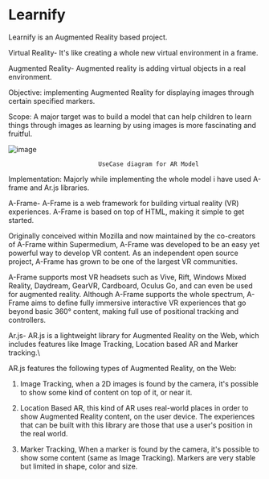 # Learnify

Learnify is an Augmented Reality based project.

Virtual Reality- It's like  creating a whole new virtual environment in a frame.

Augmented Reality- Augmented reality is adding virtual objects in a real environment.

Objective: implementing Augmented Reality for displaying images through certain specified markers.

Scope: A major target was to build a model that can help children to learn things through images as learning by using images is more fascinating and fruitful.


![image](https://user-images.githubusercontent.com/95572175/204800233-57734a98-4a7b-4c40-8e16-cecef4aac281.png)

                             UseCase diagram for AR Model
                             
                 
 Implementation: Majorly while implementing the whole model i have used A-frame and Ar.js libraries.
 
 A-Frame- A-Frame is a web framework for building virtual reality (VR) experiences. A-Frame is based on top of HTML, making it simple to get started.

Originally conceived within Mozilla and now maintained by the co-creators of A-Frame within Supermedium, A-Frame was developed to be an easy yet powerful way to develop VR content. As an independent open source project, A-Frame has grown to be one of the largest VR communities.

A-Frame supports most VR headsets such as Vive, Rift, Windows Mixed Reality, Daydream, GearVR, Cardboard, Oculus Go, and can even be used for augmented reality. Although A-Frame supports the whole spectrum, A-Frame aims to define fully immersive interactive VR experiences that go beyond basic 360° content, making full use of positional tracking and controllers.
 
 Ar.js- AR.js is a lightweight library for Augmented Reality on the Web, which includes features like Image Tracking, Location based AR and Marker tracking.\
 
 AR.js features the following types of Augmented Reality, on the Web:
  1. Image Tracking, when a 2D images is found by the camera, it's possible to show some kind of content on top of it, or near it. 

  2. Location Based AR, this kind of AR uses real-world places in order to show Augmented Reality content, on the user device. The experiences that can be built with          this library are those that use a user's position in the real world. 

  3. Marker Tracking, When a marker is found by the camera, it's possible to show some content (same as Image Tracking). Markers are very stable but limited in shape,        color and size.
  
